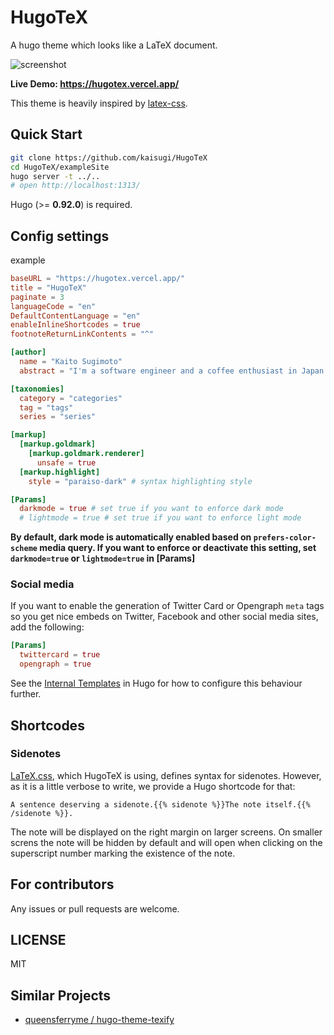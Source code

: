 # HugoTeX

A hugo theme which looks like a LaTeX document.

![screenshot](https://user-images.githubusercontent.com/36184621/154785719-a9ef69da-7672-4e13-bf0d-5565cf0c99e2.png)

**Live Demo: https://hugotex.vercel.app/**

This theme is heavily inspired by [latex-css](https://latex.now.sh/).

## Quick Start

```bash
git clone https://github.com/kaisugi/HugoTeX
cd HugoTeX/exampleSite
hugo server -t ../..
# open http://localhost:1313/
```

Hugo (>= **0.92.0**) is required.

## Config settings

example

```toml
baseURL = "https://hugotex.vercel.app/"
title = "HugoTeX"
paginate = 3
languageCode = "en"
DefaultContentLanguage = "en"
enableInlineShortcodes = true
footnoteReturnLinkContents = "^"

[author]
  name = "Kaito Sugimoto"
  abstract = "I'm a software engineer and a coffee enthusiast in Japan. My primary interest lies in the area of natural language processing."

[taxonomies]
  category = "categories"
  tag = "tags"
  series = "series"

[markup]
  [markup.goldmark]
    [markup.goldmark.renderer]
      unsafe = true
  [markup.highlight]
    style = "paraiso-dark" # syntax highlighting style

[Params]
  darkmode = true # set true if you want to enforce dark mode
  # lightmode = true # set true if you want to enforce light mode
```

**By default, dark mode is automatically enabled based on `prefers-color-scheme` media query. If you want to enforce or deactivate this setting, set `darkmode=true` or `lightmode=true` in [Params]** 

### Social media

If you want to enable the generation of Twitter Card or Opengraph `meta` tags so you get nice embeds on Twitter, Facebook and other social media sites, add the following:

```toml
[Params]
  twittercard = true
  opengraph = true
```

See the [Internal Templates](https://gohugo.io/templates/internal/) in Hugo for how to configure this behaviour further.

## Shortcodes

### Sidenotes

[LaTeX.css](https://latex.vercel.app/), which HugoTeX is using, defines syntax for sidenotes. However, as it is a little verbose to write, we provide a Hugo shortcode for that:

```
A sentence deserving a sidenote.{{% sidenote %}}The note itself.{{% /sidenote %}}.
```

The note will be displayed on the right margin on larger screens. On smaller screns the note will be hidden by default and will open when clicking on the superscript number marking the existence of the note.

## For contributors

Any issues or pull requests are welcome.

## LICENSE

MIT

## Similar Projects

- [queensferryme / hugo-theme-texify](https://github.com/queensferryme/hugo-theme-texify/)
